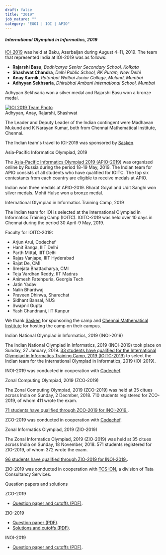 ```yaml
---
draft: false
title: "2019"
job_nature: ""
category: "EGOI | IOI | APIO"
---
```




#####  International Olympiad in Informatics, 2019

[IOI-2019](https://ioi2019.az/) was held at Baku, Azerbaijan during August 4–11, 2019. The team that represented India at IOI-2019 was as follows:

*   **Rajarshi Basu**, _Bodhicarya Senior Secondary School, Kolkata_
*   **Shashwat Chandra**, _Delhi Public School, RK Puram, New Delhi_
*   **Anay Karnik**, _Ratanbai Walbai Junior College, Mulund, Mumbai_
*   **Adhyyan Sekhsaria**, _Dhirubhai Ambani International School, Mumbai_

Adhyyan Sekhsaria won a silver medal and Rajarshi Basu won a bronze medal.

[![IOI 2019 Team Photo](https://www.iarcs.org.in//inoi/2019/ioi2019/ioi2019_team_baku.jpg)](https://www.iarcs.org.in//inoi/2019/ioi2019/ioi2019_team_baku_big.jpg)  
Adhyyan, Anay, Rajarshi, Shashwat

The Leader and Deputy Leader of the Indian contingent were Madhavan Mukund and K Narayan Kumar, both from Chennai Mathematical Institute, Chennai.

The Indian team's travel to IOI-2019 was sponsored by [Sasken](http://www.sasken.com).

Asia-Pacific Informatics Olympiad, 2019

The [Asia-Pacific Informatics Olympiad 2019 (APIO-2019)](https://apio2019.ru/) was organized online by Russia during the period 18–19 May, 2019. The Indian team for APIO consists of all students who have qualified for IOITC. The top six contestants from each country are eligible to receive medals at APIO.

Indian won three medals at APIO-2019. Bharat Goyal and Udit Sanghi won silver medals. Mohit Hulse won a bronze medal.

International Olympiad in Informatics Training Camp, 2019

The Indian team for IOI is selected at the International Olympiad in Informatics Training Camp (IOITC). IOITC-2019 was held over 10 days in Chennai during the period 30 April–9 May, 2019.

Faculty for IOITC-2019:

*   Arjun Arul, Codechef
*   Hanit Banga, IIIT Delhi
*   Parth Mittal, IIIT Delhi
*   Rajas Vanjape, IIIT Hyderabad
*   Rajat De, CMI
*   Sreejata Bhattacharya, CMI
*   Teja Vardhan Reddy, IIT Madras
*   Animesh Fatehpuria, Georgia Tech
*   Jatin Yadav
*   Nalin Bhardwaj
*   Praveen Dhinwa, Sharechat
*   Sidhant Bansal, NUS
*   Swapnil Gupta
*   Yash Chandnani, IIT Kanpur

We thank [Sasken](http://www.sasken.com) for sponsoring the camp and [Chennai Mathematical Institute](http://www.cmi.ac.in) for hosting the camp on their campus.

Indian National Olympiad in Informatics, 2019 (INOI-2019)

The Indian National Olympiad in Informatics, 2019 (INOI-2019) took place on Sunday, 27 January, 2019. [33 students have qualified for the International Olympiad in Informatics Training Camp, 2019 (IOITC-2019)](/olympiad_results/inoi2019/results_inoi2019) to select the Indian team for the International Olympiad in Informatics, 2019 (IOI-2019).

INOI-2019 was conducted in cooperation with [Codechef](https://www.codechef.com/).

Zonal Computing Olympiad, 2019 (ZCO-2019)

The Zonal Computing Olympiad, 2019 (ZCO-2019) was held at 35 citues across India on Sunday, 2 Decmber, 2018. 710 students registered for ZCO-2019, of whom 411 wrote the exam.

[71 students have qualified through ZCO-2019 for INOI-2019.](/olympiad_results/zco2019/results_zco2019).

ZCO-2019 was conducted in cooperation with [Codechef](https://www.codechef.com/).

Zonal Informatics Olympiad, 2019 (ZIO-2019)

The Zonal Informatics Olympiad, 2019 (ZIO-2019) was held at 35 citues across India on Sunday, 18 November, 2018. 571 students registered for ZIO-2019, of whom 372 wrote the exam.

[96 students have qualified through ZIO-2019 for INOI-2019.](/olympiad_results/zio2019/results_zio2019).

ZIO-2019 was conducted in cooperation with [TCS iON](https://www.tcsion.com/), a division of Tata Consultancy Services.

Question papers and solutions

ZCO-2019

*   [Question paper and cutoffs (PDF)](../zco2019/zco2019-question-paper.pdf).

ZIO-2019

*   [Question paper (PDF)](../zio2019/zio2019-question-paper.pdf).
*   [Solutions and cutoffs (PDF)](../zio2019/zio2019-solutions.pdf).

INOI-2019

*   [Question paper and cutoffs (PDF)](../inoi2019/inoi2019-qpaper-and-cutoffs.pdf).
